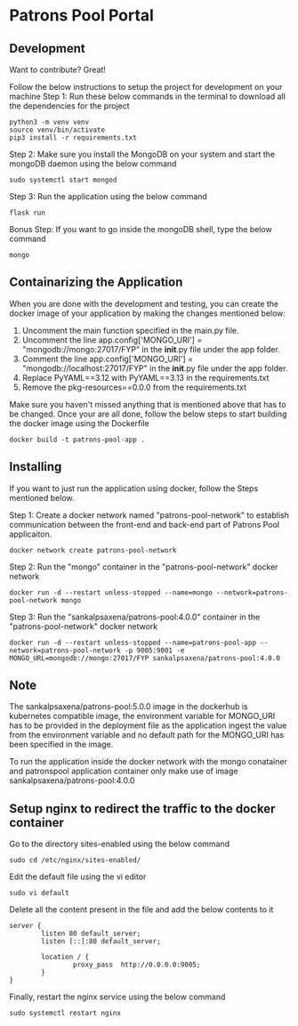 # Patrons Pool Portal

## Development
Want to contribute? Great!

Follow the below instructions to setup the project for development on your machine
Step 1: Run these below commands in the terminal to download all the dependencies for the project
```
python3 -m venv venv
source venv/bin/activate
pip3 install -r requirements.txt
```
Step 2: Make sure you install the MongoDB on your system and start the mongoDB daemon using the below command
```
sudo systemctl start mongod
```
Step 3: Run the application using the below command
```
flask run 
```
Bonus Step: If you want to go inside the mongoDB shell, type the below command
```
mongo
```

## Containarizing the Application
When you are done with the development and testing, you can create the docker image of your application by making the changes mentioned below:
1. Uncomment the main function specified in the main.py file.
2. Uncomment the line app.config['MONGO_URI'] = "mongodb://mongo:27017/FYP" in the __init__.py file under the app folder.
3. Comment the line app.config['MONGO_URI'] = "mongodb://localhost:27017/FYP" in the __init__.py file under the app folder.
4. Replace PyYAML==3.12 with PyYAML==3.13 in the requirements.txt
5. Remove the pkg-resources==0.0.0 from the requirements.txt

Make sure you haven't missed anything that is mentioned above that has to be changed. Once your are all done, follow the below steps to start building the docker image using the Dockerfile
```
docker build -t patrons-pool-app .
```

## Installing
If you want to just run the application using docker, follow the Steps mentioned below.

Step 1: Create a docker network named "patrons-pool-network" to establish communication between the front-end and back-end part of Patrons Pool applicaiton.
```
docker network create patrons-pool-network
```
Step 2: Run the "mongo" container in the "patrons-pool-network" docker network
```
docker run -d --restart unless-stopped --name=mongo --network=patrons-pool-network mongo
```
Step 3: Run the "sankalpsaxena/patrons-pool:4.0.0" container in the "patrons-pool-network" docker network
```
docker run -d --restart unless-stopped --name=patrons-pool-app --network=patrons-pool-network -p 9005:9001 -e MONGO_URL=mongodb://mongo:27017/FYP sankalpsaxena/patrons-pool:4.0.0
```
## Note
The sankalpsaxena/patrons-pool:5.0.0 image in the dockerhub is kubernetes compatible image, the environment variable for MONGO_URI has to be provided in the deployment file as the application ingest the value from the environment variable and no default path for the MONGO_URI has been specified in the image.

To run the application inside the docker network with the mongo conatainer and patronspool application container only make use of image sankalpsaxena/patrons-pool:4.0.0

## Setup nginx to redirect the traffic to the docker container
Go to the directory sites-enabled using the below command
```
sudo cd /etc/nginx/sites-enabled/
```
Edit the default file using the vi editor
```
sudo vi default
```
Delete all the content present in the file and add the below contents to it
```
server {
        listen 80 default_server;
        listen [::]:80 default_server;

        location / {
                proxy_pass  http://0.0.0.0:9005;
        }
}
```
Finally, restart the nginx service using the below command
```
sudo systemctl restart nginx
```
   
   
   

